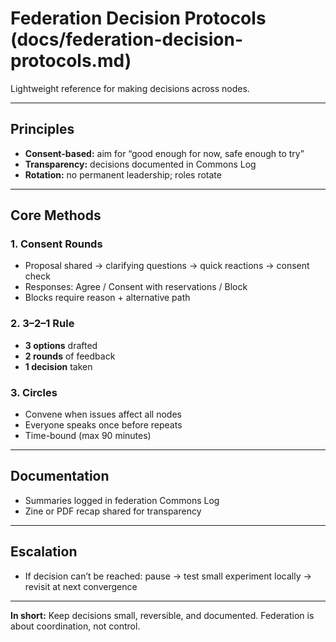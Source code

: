# Federation Decision Protocols (docs/federation-decision-protocols.md)

Lightweight reference for making decisions across nodes.

---

## Principles

* **Consent-based:** aim for “good enough for now, safe enough to try”
* **Transparency:** decisions documented in Commons Log
* **Rotation:** no permanent leadership; roles rotate

---

## Core Methods

### 1. Consent Rounds

* Proposal shared → clarifying questions → quick reactions → consent check
* Responses: Agree / Consent with reservations / Block
* Blocks require reason + alternative path

### 2. 3–2–1 Rule

* **3 options** drafted
* **2 rounds** of feedback
* **1 decision** taken

### 3. Circles

* Convene when issues affect all nodes
* Everyone speaks once before repeats
* Time-bound (max 90 minutes)

---

## Documentation

* Summaries logged in federation Commons Log
* Zine or PDF recap shared for transparency

---

## Escalation

* If decision can’t be reached: pause → test small experiment locally → revisit at next convergence

---

**In short:** Keep decisions small, reversible, and documented. Federation is about coordination, not control.
